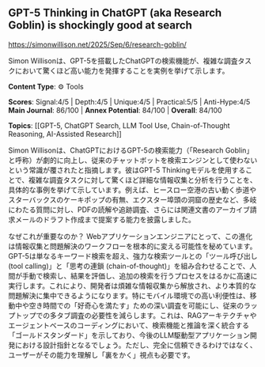 ## GPT-5 Thinking in ChatGPT (aka Research Goblin) is shockingly good at search

https://simonwillison.net/2025/Sep/6/research-goblin/

Simon Willisonは、GPT-5を搭載したChatGPTの検索機能が、複雑な調査タスクにおいて驚くほど高い能力を発揮することを実例を挙げて示します。

**Content Type**: ⚙️ Tools

**Scores**: Signal:4/5 | Depth:4/5 | Unique:4/5 | Practical:5/5 | Anti-Hype:4/5
**Main Journal**: 86/100 | **Annex Potential**: 84/100 | **Overall**: 84/100

**Topics**: [[GPT-5, ChatGPT Search, LLM Tool Use, Chain-of-Thought Reasoning, AI-Assisted Research]]

Simon Willisonは、ChatGPTにおけるGPT-5の検索能力（「Research Goblin」と呼称）が劇的に向上し、従来のチャットボットを検索エンジンとして使わないという常識が覆されたと指摘します。彼はGPT-5 Thinkingモデルを使用することで、複雑な調査タスクに対して驚くほど詳細な情報収集と分析を行うことを、具体的な事例を挙げて示しています。例えば、ヒースロー空港の古い動く歩道やスターバックスのケーキポップの有無、エクスター埠頭の洞窟の歴史など、多岐にわたる質問に対し、PDFの読解や追跡調査、さらには関連文書のアーカイブ請求メールのドラフト作成まで提案する能力を披露しました。

なぜこれが重要なのか？ Webアプリケーションエンジニアにとって、この進化は情報収集と問題解決のワークフローを根本的に変える可能性を秘めています。GPT-5は単なるキーワード検索を超え、強力な検索ツールとの「ツール呼び出し (tool calling)」と「思考の連鎖 (chain-of-thought)」を組み合わせることで、人間が手動で検索し、結果を評価し、追加の検索を行うプロセスをはるかに高速に実行します。これにより、開発者は煩雑な情報収集から解放され、より本質的な問題解決に集中できるようになります。特にモバイル環境での高い利便性は、移動中や空き時間での「好奇心を満たす」ための深い調査を可能にし、従来のラップトップでの多タブ調査の必要性を減らします。これは、RAGアーキテクチャやエージェントベースのコーディングにおいて、検索機能と推論を深く統合する「ゴールドスタンダード」を示しており、今後のLLM駆動型アプリケーション開発における設計指針となるでしょう。ただし、完全に信頼できるわけではなく、ユーザーがその能力を理解し「裏をかく」視点も必要です。